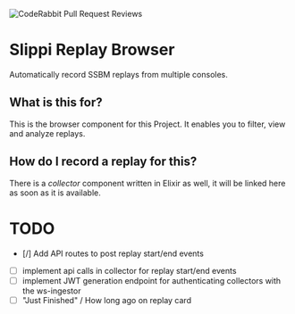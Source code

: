 ![CodeRabbit Pull Request Reviews](https://img.shields.io/coderabbit/prs/github/andreasrossa/replay-browser?utm_source=oss&utm_medium=github&utm_campaign=andreasrossa%2Freplay-browser&labelColor=171717&color=FF570A&link=https%3A%2F%2Fcoderabbit.ai&label=CodeRabbit+Reviews)

# Slippi Replay Browser

Automatically record SSBM replays from multiple consoles.

## What is this for?

This is the browser component for this Project.
It enables you to filter, view and analyze replays.

## How do I record a replay for this?

There is a _collector_ component written in Elixir as well, it will be linked here as soon as it is available.

# TODO

- [/] Add API routes to post replay start/end events
- [ ] implement api calls in collector for replay start/end events
- [ ] implement JWT generation endpoint for authenticating collectors with the ws-ingestor
- [ ] "Just Finished" / How long ago on replay card
